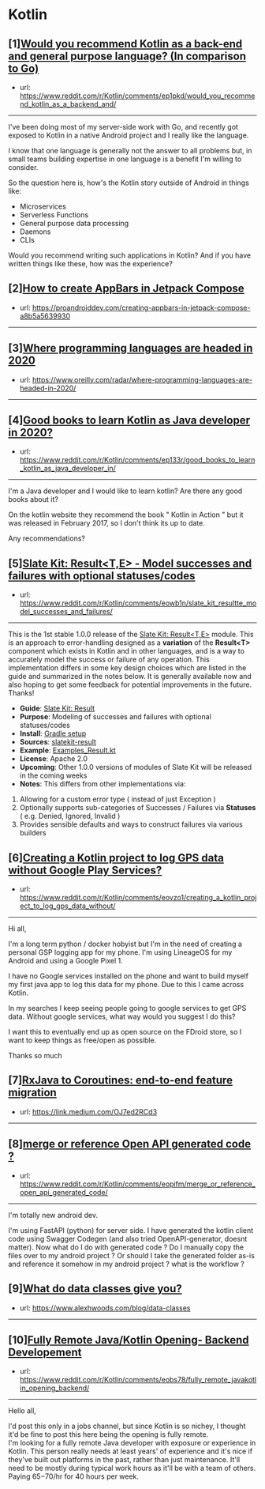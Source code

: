 # Kotlin
## [1][Would you recommend Kotlin as a back-end and general purpose language? (In comparison to Go)](https://www.reddit.com/r/Kotlin/comments/ep1pkd/would_you_recommend_kotlin_as_a_backend_and/)
- url: https://www.reddit.com/r/Kotlin/comments/ep1pkd/would_you_recommend_kotlin_as_a_backend_and/
---
I've been doing most of my server-side work with Go, and recently got exposed to Kotlin in a native Android project and I really like the language.

I know that one language is generally not the answer to all problems but, in small teams building expertise in one language is a benefit I'm willing to consider.

So the question here is, how's the Kotlin story outside of Android in things like:

* Microservices
* Serverless Functions
* General purpose data processing
* Daemons
* CLIs

Would you recommend writing such applications in Kotlin? And if you have written things like these, how was the experience?
## [2][How to create AppBars in Jetpack Compose](https://www.reddit.com/r/Kotlin/comments/eozcr8/how_to_create_appbars_in_jetpack_compose/)
- url: https://proandroiddev.com/creating-appbars-in-jetpack-compose-a8b5a5639930
---

## [3][Where programming languages are headed in 2020](https://www.reddit.com/r/Kotlin/comments/eoqoqn/where_programming_languages_are_headed_in_2020/)
- url: https://www.oreilly.com/radar/where-programming-languages-are-headed-in-2020/
---

## [4][Good books to learn Kotlin as Java developer in 2020?](https://www.reddit.com/r/Kotlin/comments/ep133r/good_books_to_learn_kotlin_as_java_developer_in/)
- url: https://www.reddit.com/r/Kotlin/comments/ep133r/good_books_to_learn_kotlin_as_java_developer_in/
---
I'm a Java developer and I would like to learn kotlin? Are there any good books about it?   


On the kotlin website they recommend the book  " Kotlin in Action " but it was released in February 2017, so I don't think its up to date.  


Any recommendations?
## [5][Slate Kit: Result&lt;T,E&gt; - Model successes and failures with optional statuses/codes](https://www.reddit.com/r/Kotlin/comments/eowb1n/slate_kit_resultte_model_successes_and_failures/)
- url: https://www.reddit.com/r/Kotlin/comments/eowb1n/slate_kit_resultte_model_successes_and_failures/
---
This is the 1st stable 1.0.0 release of the [Slate Kit: Result&lt;T,E&gt;](https://www.slatekit.com/arch/results/) module. This is an approach to error-handling designed as a **variation** of the **Result&lt;T&gt;** component which exists in Kotlin and in other languages, and is a way to accurately model the success or failure of any operation. This implementation differs in some key design choices which are listed in the guide and summarized in the notes below. It is generally available now and also hoping to get some feedback for potential improvements in the future. Thanks!

* **Guide**: [Slate Kit: Result](https://www.slatekit.com/arch/results/)
* **Purpose**: Modeling of successes and failures with optional statuses/codes
* **Install**: [Gradle setup](https://www.slatekit.com/arch/results/#install)
* **Sources**: [slatekit-result](https://github.com/code-helix/slatekit/tree/master/src/lib/kotlin/slatekit-result/src/main/kotlin/slatekit/results)
* **Example**: [Examples\_Result.kt](https://github.com/code-helix/slatekit/blob/master/src/lib/kotlin/slatekit-examples/src/main/kotlin/slatekit/examples/Example_Results.kt)
* **License**: Apache 2.0
* **Upcoming**: Other 1.0.0 versions of modules of Slate Kit will be released in the coming weeks
* **Notes**: This differs from other implementations via:

1. Allowing for a custom error type ( instead of just Exception )
2. Optionally supports sub-categories of Successes / Failures via **Statuses** ( e.g. Denied, Ignored, Invalid )
3. Provides sensible defaults and ways to construct failures via various builders
## [6][Creating a Kotlin project to log GPS data without Google Play Services?](https://www.reddit.com/r/Kotlin/comments/eovzo1/creating_a_kotlin_project_to_log_gps_data_without/)
- url: https://www.reddit.com/r/Kotlin/comments/eovzo1/creating_a_kotlin_project_to_log_gps_data_without/
---
Hi all,

I'm a long term python / docker hobyist but I'm in the need of creating a personal GSP logging app for my phone.  I'm using LineageOS for my Android and using a Google Pixel 1.  

I have no Google services installed on the phone and want to build myself my first java app to log this data for my phone. Due to this I came across Kotlin.

In my searches I keep seeing people going to google services to get GPS data.  Without google services, what way would you suggest I do this?  

I want this to eventually end up as open source on the FDroid store, so I want to keep things as free/open as possible.  

Thanks so much
## [7][RxJava to Coroutines: end-to-end feature migration](https://www.reddit.com/r/Kotlin/comments/eojnzx/rxjava_to_coroutines_endtoend_feature_migration/)
- url: https://link.medium.com/OJ7ed2RCd3
---

## [8][merge or reference Open API generated code ?](https://www.reddit.com/r/Kotlin/comments/eopifm/merge_or_reference_open_api_generated_code/)
- url: https://www.reddit.com/r/Kotlin/comments/eopifm/merge_or_reference_open_api_generated_code/
---
I'm totally new android dev.

I'm using FastAPI (python) for server side. I have generated the kotlin client code using Swagger Codegen (and also tried OpenAPI-generator, doesnt matter). Now what do I do with generated code ? Do I manually copy the files over to my android project ? Or should I take the generated folder as-is and reference it somehow in my android project ? what is the workflow ?
## [9][What do data classes give you?](https://www.reddit.com/r/Kotlin/comments/eo5zpy/what_do_data_classes_give_you/)
- url: https://www.alexhwoods.com/blog/data-classes
---

## [10][Fully Remote Java/Kotlin Opening- Backend Developement](https://www.reddit.com/r/Kotlin/comments/eobs78/fully_remote_javakotlin_opening_backend/)
- url: https://www.reddit.com/r/Kotlin/comments/eobs78/fully_remote_javakotlin_opening_backend/
---
Hello all,

I'd post this only in a jobs channel, but since Kotlin is so nichey, I thought it'd be fine to post this here being the opening is fully remote.  
I'm looking for a fully remote Java developer with exposure or experience in Kotlin. This person really needs at least  years' of experience and it's nice if they've built out platforms in the past, rather than just maintenance. It'll need to be mostly during typical work hours as it'll be with a team of others. Paying $65-$70/hr for 40 hours per week.
